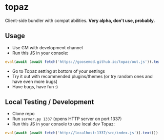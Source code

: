 # topaz
Client-side bundler with compat abilities. **Very alpha, don't use, probably.**

## Usage
- Use GM with development channel
- Run this JS in your console:
```js
eval(await (await fetch('https://goosemod.github.io/topaz/out.js')).text())
```
- Go to Topaz setting at bottom of your settings
- Try it out with recommended plugins/themes (or try random ones and have even more bugs)
- Have bugs, have fun :)


## Local Testing / Development
- Clone repo
- Run `server.py 1337` (opens HTTP server on port 1337)
- Run this JS in your console to use local dev Topaz:
```js
eval(await (await fetch('http://localhost:1337/src/index.js')).text())
```